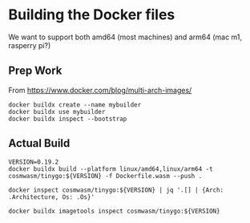 # Building the Docker files

We want to support both amd64 (most machines) and arm64 (mac m1, rasperry pi?)

## Prep Work

From https://www.docker.com/blog/multi-arch-images/

```shell
docker buildx create --name mybuilder
docker buildx use mybuilder
docker buildx inspect --bootstrap
```

## Actual Build

```shell
VERSION=0.19.2
docker buildx build --platform linux/amd64,linux/arm64 -t cosmwasm/tinygo:${VERSION} -f Dockerfile.wasm --push .

docker inspect cosmwasm/tinygo:${VERSION} | jq '.[] | {Arch: .Architecture, Os: .Os}'

docker buildx imagetools inspect cosmwasm/tinygo:${VERSION}
```
